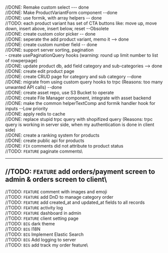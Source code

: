 //DONE: Remake custom select --- done\
//DONE: Make ProductVariantForm component --done\
//DONE: use formik, with array helpers -- done\
//TODO: each product variant has set of CTA buttons like: move up, move down, insert above, insert below, reset --Obsolete\
//DONE: create custom color picker -- done\
//DONE: seperate the add product variant, memo it --> done\
//DONE: create custom number field -- done\
//DONE: support server sorting, pagination \
        - create usePaginationQuery hooks (warning: round up limit number to list of rowperpage)\
//DONE: update product db, add field category and sub-categories --> done\
//DONE: create edit product page \
//DONE: create CRUD page for category and sub category --done\
//DONE: migrate from using custom query hooks to trpc (Reasons: too many unwanted API calls) --done\
//DONE: create asset repo, use S3 Bucket to operate\
//DONE: create File Manager component, integrate with asset backend\
//DONE: make the common helperTextComp and formik handler hook for inputs --Low priority\
//DONE: apply redis to cache\
//DONE: replace stupid trpc query with shopifized query (Reasons: trpc query is working in server side, when my authentication is done in client side)\
//DONE: create a ranking system for products\
//DONE: create public api for products\
//DONE: `FIX` comments did not attribute to product status\
//TODO: `FEATURE` paginate comments\

---------------
//TODO: `FEATURE` add orders/payment screen to admin & orders screen to client\
---------------
//TODO: `FEATURE` comment with images and emoji\
//TODO: `FEATURE` add DnD to manage category order\
//TODO: `FEATURE` add created_at and updated_at fields to all records\
//TODO: `FEATURE` activity log\
//TODO: `FEATURE` dashboard in admin\
//TODO: `FEATURE` client setting page\
//TODO: `BIG` dark theme\
//TODO: `BIG` I18N\
//TODO: `BIG` Implement Elastic Search\
//TODO: `BIG` Add logging to server\
//TODO: `BIG` add track my order feature\




